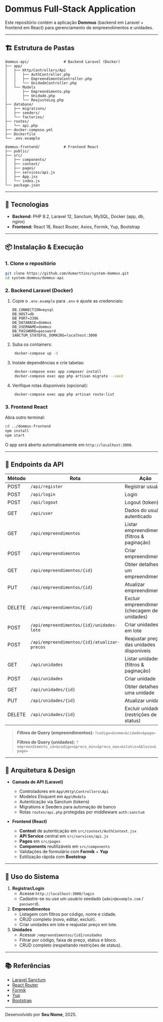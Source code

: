 # Dommus Full‑Stack Application

Este repositório contém a aplicação **Dommus** (backend em Laravel + frontend em React) para gerenciamento de empreendimentos e unidades.

---

## 🏗️ Estrutura de Pastas

```
dommus-api/                # Backend Laravel (Docker)
├── app/
│   ├── Http/Controllers/Api
│   │   ├── AuthController.php
│   │   ├── EmpreendimentoController.php
│   │   └── UnidadeController.php
│   └── Models
│       ├── Empreendimento.php
│       ├── Unidade.php
│       └── ReajusteLog.php
├── database/
│   ├── migrations/
│   ├── seeders/
│   └── factories/
├── routes/
│   └── api.php
├── docker-compose.yml
├── Dockerfile
└── .env.example

dommus-frontend/           # Frontend React
├── public/
├── src/
│   ├── components/
│   ├── context/
│   ├── pages/
│   ├── services/api.js
│   ├── App.jsx
│   └── index.js
└── package.json
```

---

## 🚀 Tecnologias

- **Backend:** PHP 8.2, Laravel 12, Sanctum, MySQL, Docker (app, db, nginx)
- **Frontend:** React 18, React Router, Axios, Formik, Yup, Bootstrap

---

## 📦 Instalação & Execução

### 1. Clone o repositório

```bash
git clone https://github.com/dumarttins/system-dommus.git
cd system-dommus/dommus-api
```

### 2. Backend Laravel (Docker)

1. Copie o `.env.example` para `.env` e ajuste as credenciais:
   ```dotenv
   DB_CONNECTION=mysql
   DB_HOST=db
   DB_PORT=3306
   DB_DATABASE=dommus
   DB_USERNAME=dommus
   DB_PASSWORD=password
   SANCTUM_STATEFUL_DOMAINS=localhost:3000
   ```
2. Suba os containers:
   ```bash
    docker-compose up -d
    ```
3. Instale dependências e crie tabelas:
   ```bash
    docker-compose exec app composer install
    docker-compose exec app php artisan migrate --seed
    ```
4. Verifique rotas disponíveis (opcional):
   ```bash
    docker-compose exec app php artisan route:list
    ```

### 3. Frontend React

Abra outro terminal:
```bash
cd ../dommus-frontend
npm install
npm start
```
O app será aberto automaticamente em `http://localhost:3000`.

---

## 🔑 Endpoints da API

| Método | Rota                                            | Ação                                            |
| ------ | ----------------------------------------------- | ----------------------------------------------- |
| POST   | `/api/register`                                | Registrar usuário                               |
| POST   | `/api/login`                                   | Login                                           |
| POST   | `/api/logout`                                  | Logout (token)                                  |
| GET    | `/api/user`                                    | Dados do usuário autenticado                    |
| GET    | `/api/empreendimentos`                        | Listar empreendimentos (filtros & paginação)    |
| POST   | `/api/empreendimentos`                        | Criar empreendimento                             |
| GET    | `/api/empreendimentos/{id}`                   | Obter detalhes de um empreendimento              |
| PUT    | `/api/empreendimentos/{id}`                   | Atualizar empreendimento                         |
| DELETE | `/api/empreendimentos/{id}`                   | Excluir empreendimento (checagem de unidades)    |
| POST   | `/api/empreendimentos/{id}/unidades-lote`     | Criar unidades em lote                           |
| POST   | `/api/empreendimentos/{id}/atualizar-precos`  | Reajustar preços das unidades disponíveis        |
| GET    | `/api/unidades`                                | Listar unidades (filtros & paginação)           |
| POST   | `/api/unidades`                                | Criar unidade                                   |
| GET    | `/api/unidades/{id}`                           | Obter detalhes de uma unidade                   |
| PUT    | `/api/unidades/{id}`                           | Atualizar unidade                               |
| DELETE | `/api/unidades/{id}`                           | Excluir unidade (restrições de status)          |

> **Filtros de Query (empreendimentos):** `?codigo=&nome=&cidade=&page=`
>
> **Filtros de Query (unidades):** `?empreendimento_id=&codigo=&preco_min=&preco_max=&status=&bloco=&page=`

---

## 📐 Arquitetura & Design

- **Camada de API (Laravel)**
  - Controladores em `App\Http\Controllers\Api`
  - Modelos Eloquent em `App\Models`
  - Autenticação via Sanctum (tokens)
  - Migrations e Seeders para automação de banco
  - Rotas `routes/api.php` protegidas por middleware `auth:sanctum`

- **Frontend (React)**
  - **Context** de autenticação em `src/context/AuthContext.jsx`
  - **API Service** central em `src/services/api.js`
  - **Pages** em `src/pages`
  - **Components** reutilizáveis em `src/components`
  - Validações de formulário com **Formik** + **Yup**
  - Estilização rápida com **Bootstrap**

---

## 🎯 Uso do Sistema

1. **Registrar/Login**
   - Acesse `http://localhost:3000/login`
   - Cadastre-se ou use um usuário seedado (`admin@exemplo.com` / `password`).
2. **Empreendimentos**
   - Listagem com filtros por código, nome e cidade.
   - CRUD completo (novo, editar, excluir).
   - Criar unidades em lote e reajustar preço em lote.
3. **Unidades**
   - Acessar `/empreendimentos/{id}/unidades`
   - Filtrar por código, faixa de preço, status e bloco.
   - CRUD completo (respeitando restrições de status).

---

## 📚 Referências

- [Laravel Sanctum](https://laravel.com/docs/sanctum)
- [React Router](https://reactrouter.com/)
- [Formik](https://formik.org/)
- [Yup](https://github.com/jquense/yup)
- [Bootstrap](https://getbootstrap.com/)

---

Desenvolvido por **Seu Nome**, 2025.

